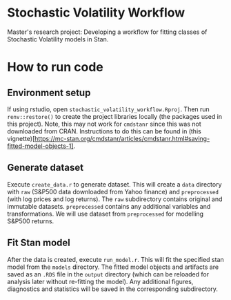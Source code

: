 # Stochastic Volatility Workflow
Master's research project: Developing a workflow for fitting classes of Stochastic Volatility models in Stan.

# How to run code

## Environment setup
If using rstudio, open `stochastic_volatility_workflow.Rproj`. Then run `renv::restore()` to create the project libraries locally (the packages used in this project). Note, this may not work for `cmdstanr` since this was not downloaded from CRAN. Instructions to do this can be found in (this vignette)[https://mc-stan.org/cmdstanr/articles/cmdstanr.html#saving-fitted-model-objects-1].

## Generate dataset
Execute `create_data.r` to generate dataset. This will create a `data` directory with `raw` (S&P500 data downloaded from Yahoo finance) and `preprocessed` (with log prices and log returns). The `raw` subdirectory contains original and immutable datasets. `preprocessed` contains any additional variables and transformations. We will use dataset from `preprocessed` for modelling S&P500 returns. 

## Fit Stan model
After the data is created, execute `run_model.r`. This will fit the specified stan model from the `models` directory. The fitted model objects and artifacts are saved as an `.RDS` file in the `output` directory (which can be reloaded for analysis later without re-fitting the model). Any additional figures, diagnostics and statistics will be saved in the corresponding subdirectory.